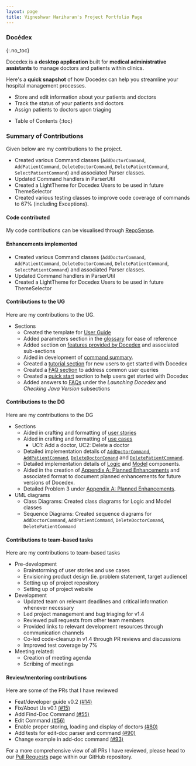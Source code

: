 ```yaml
---
layout: page
title: Vigneshwar Hariharan's Project Portfolio Page
---
```


### Docédex
{:.no_toc}

Docedex is a **desktop application** built for **medical administrative assistants**
to manage doctors and patients within clinics.

Here's a **quick snapshot** of how Docedex can help you
streamline your hospital management processes.
- Store and edit information about your patients and doctors
- Track the status of your patients and doctors
- Assign patients to doctors upon triaging

* Table of Contents
{:toc}

### Summary of Contributions

Given below are my contributions to the project.
- Created various Command classes (`AddDoctorCommand`, `AddPatientCommand`, `DeleteDoctorCommand`, `DeletePatientCommand`, `SelectPatientCommand`) and associated Parser classes.
- Updated Command handlers in ParserUtil
- Created a LightTheme for Docedex Users to be used in future ThemeSelector
- Created various testing classes to improve code coverage of commands to 67% (including Exceptions).

#### Code contributed
My code contributions can be visualised through [RepoSense](https://nus-cs2103-ay2223s2.github.io/tp-dashboard/?search=vigonometry&breakdown=true&sort=groupTitle&sortWithin=title&since=2023-02-17&timeframe=commit&mergegroup=&groupSelect=groupByRepos&checkedFileTypes=docs~functional-code~test-code~other&tabOpen=true&tabType=authorship&tabAuthor=vigonometry&tabRepo=AY2223S2-CS2103T-F12-1%2Ftp%5Bmaster%5D&authorshipIsMergeGroup=false&authorshipFileTypes=docs~functional-code~test-code&authorshipIsBinaryFileTypeChecked=false&authorshipIsIgnoredFilesChecked=false).

#### Enhancements implemented
- Created various Command classes (`AddDoctorCommand`, `AddPatientCommand`, `DeleteDoctorCommand`, `DeletePatientCommand`, `SelectPatientCommand`) and associated Parser classes.
- Updated Command handlers in ParserUtil
- Created a LightTheme for Docedex Users to be used in future ThemeSelector


#### Contributions to the UG
Here are my contributions to the UG.
- Sections
  - Created the template for [User Guide](../UserGuide.md)
  - Added parameters section in the [glossary](../UserGuide.md#glossary) for ease of reference
  - Added section on [features provided by Docedex](../UserGuide.md#features) and associated sub-sections
  - Aided in development of [command summary](../UserGuide.md#command-summary).
  - Created a [tutorial section](../UserGuide.md#docedex-tutorial--for-new-users-) for new users to get started with Docedex
  - Created a [FAQ section](../UserGuide.md#faq) to address common user queries
  - Created a [quick start](../UserGuide.md#quick-start) section to help users get started with Docedex
  - Added answers to [FAQs](../UserGuide.md#faq) under the *Launching Docedex* and *Checking Java Version* subsections



#### Contributions to the DG
Here are my contributions to the DG
- Sections
  - Aided in crafting and formatting of [user stories](../DeveloperGuide.md#user-stories)
  - Aided in crafting and formatting of [use cases](../DeveloperGuide.md#use-cases)
    - UC1: Add a doctor, UC2: Delete a doctor
  - Detailed implementation details of [`AddDoctorCommand`](../DeveloperGuide.md#add-doctor-feature), [`AddPatientCommand`](../DeveloperGuide.md#add-patient-feature), [`DeleteDoctorComand`](../DeveloperGuide.md#delete-doctor-feature) and [`DeletePatientCommand`](../DeveloperGuide.md#delete-patient-feature).
  - Detailed implementation details of [Logic](../DeveloperGuide.md#logic-component) and [Model](../DeveloperGuide.md#model-component) components.
  - Aided in the creation of [Appendix A: Planned Enhancements](../DeveloperGuide.md#appendix-a--planned-enhancements) and associated format to document planned enhancements for future versions of Docedex.
  - Detailed Problem 3 under [Appendix A: Planned Enhancements](../DeveloperGuide.md#appendix-a--planned-enhancements).
- UML diagrams
    - Class Diagrams: Created class diagrams for Logic and Model classes
    - Sequence Diagrams: Created sequence diagrams for `AddDoctorCommand`, `AddPatientCommand`, `DeleteDoctorComand`, `DeletePatientCommand`

#### Contributions to team-based tasks
Here are my contributions to team-based tasks
- Pre-development
  - Brainstorming of user stories and use cases
  - Envisioning product design (ie. problem statement, target audience)
  - Setting up of project repository
  - Setting up of project website
- Development
  - Updated team on relevant deadlines and critical information whenever necessary
  - Led project management and bug triaging for v1.4
  - Reviewed pull requests from other team members
  - Provided links to relevant development resources through communication channels
  - Co-led code-cleanup in v1.4 through PR reviews and discussions
  - Improved test coverage by 7%
- Meeting related:
  - Creation of meeting agenda
  - Scribing of meetings

#### Review/mentoring contributions
Here are some of the PRs that I have reviewed
- Feat/developer guide v0.2 [(#14)](https://github.com/AY2223S2-CS2103T-F12-1/tp/pull/14)
- Fix/About Us v0.1 [(#15)](https://github.com/AY2223S2-CS2103T-F12-1/tp/pull/15)
- Add Find-Doc Command [(#55)](https://github.com/AY2223S2-CS2103T-F12-1/tp/pull/55)
- Edit Command [(#56)](https://github.com/AY2223S2-CS2103T-F12-1/tp/pull/56)
- Enable proper storing, loading and display of doctors [(#80)](https://github.com/AY2223S2-CS2103T-F12-1/tp/pull/80)
- Add tests for edit-doc parser and command [(#90)](https://github.com/AY2223S2-CS2103T-F12-1/tp/pull/90)
- Change example in add-doc command [(#93)](https://github.com/AY2223S2-CS2103T-F12-1/tp/pull/93)

For a more comprehensive view of all PRs I have reviewed, please head to our
[Pull Requests](https://github.com/AY2223S2-CS2103T-F12-1/tp/pulls)
page within our GitHub repository.

